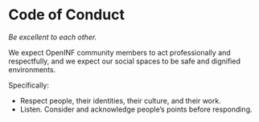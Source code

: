 <!-- https://help.github.com/en/github/building-a-strong-community/adding-a-code-of-conduct-to-your-project -->

# Code of Conduct

_Be excellent to each other._

We expect OpenINF community members to act professionally and respectfully, and
we expect our social spaces to be safe and dignified environments.

Specifically:

- Respect people, their identities, their culture, and their work.
- Listen. Consider and acknowledge people’s points before responding.
